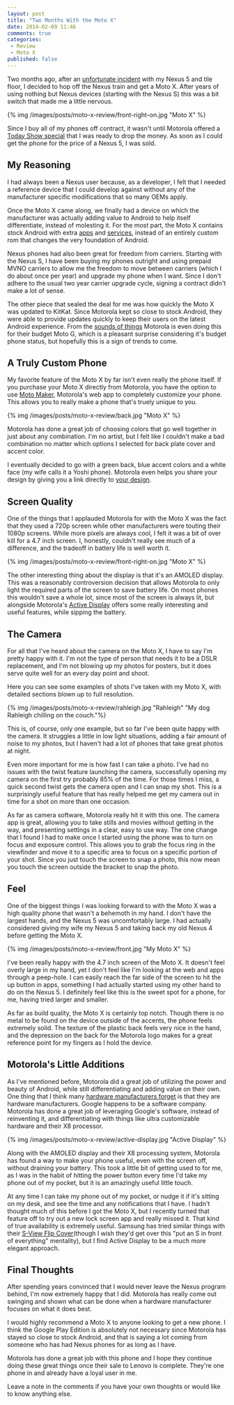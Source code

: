 ```yaml
---
layout: post
title: "Two Months With the Moto X"
date: 2014-02-09 11:46
comments: true
categories: 
 - Review
 - Moto X
published: false
---
```


Two months ago, after an [unfortunate incident](http://www.ebay.com/itm/331089526837?ssPageName=STRK:MESOX:IT&_trksid=p3984.m1561.l2649) with my Nexus 5 and tile floor, I decided to hop off the Nexus train and get a Moto X.  After years of using nothing but Nexus devices (starting with the Nexus S) this was a bit switch that made me a little nervous.

{% img /images/posts/moto-x-review/front-right-on.jpg "Moto X" %}

Since I buy all of my phones off contract, it wasn't until Motorola offered a [Today Show special](http://www.theverge.com/google/2013/12/20/5230680/350-moto-x-is-back-thanks-to-the-today-show) that I was ready to drop the money.  As soon as I could get the phone for the price of a Nexus 5, I was sold.

<!-- more -->

## My Reasoning

I had always been a Nexus user because, as a developer, I felt that I needed a reference device that I could develop against without any of the manufacturer specific modifications that so many OEMs apply. 

Once the Moto X came along, we finally had a device on which the manufacturer was actually adding value to Android to help itself differentiate, instead of molesting it.  For the most part, the Moto X contains stock Android with extra [apps](http://www.motorola.com/us/Moto-X-Features-5---And-There%27s-More/motox-features-5-and-theres-more.html) and [services](http://www.motorola.com/us/Moto-X-Features-Touchless-Control/motox-features-2-touchless.html), instead of an entirely custom rom that changes the very foundation of Android.

Nexus phones had also been great for freedom from carriers.  Starting with the Nexus S, I have been buying my phones outright and using prepaid MVNO carriers to allow me the freedom to move between carriers (which I do about once per year) and upgrade my phone when I want.  Since I don't adhere to the usual two year carrier upgrade cycle, signing a contract didn't make a lot of sense.

The other piece that sealed the deal for me was how quickly the Moto X was updated to KitKat. Since Motorola kept so close to stock Android, they were able to provide updates quickly to keep their users on the latest Android experience.  From the [sounds of things](http://www.androidcentral.com/moto-g-two-months) Motorola is even doing this for their budget Moto G, which is a pleasant surprise considering it's budget phone status, but hopefully this is a sign of trends to come.

## A Truly Custom Phone

My favorite feature of the Moto X by far isn't even really the phone itself.  If you purchase your Moto X directly from Motorola, you have the option to use [Moto Maker](https://www.motorola.com/us/motomaker?pid=FLEXR1#exterior/backplate), Motorola's web app to completely customize your phone.  This allows you to really make a phone that's truely unique to you.

{% img /images/posts/moto-x-review/back.jpg "Moto X" %}

Motorola has done a great job of choosing colors that go well together in just about any combination.  I'm no artist, but I felt like I couldn't make a bad combination no matter which options I selected for back plate cover and accent color.

I eventually decided to go with a green back, blue accent colors and a white face (my wife calls it a Yoshi phone).  Motorola even helps you share your design by giving you a link directly to [your design](https://www.motorola.com/us/motomaker?pid=FLEXR1&rear-color=OP100009&accent-color=OP100024&front-color=color-white&memory=optionMemory-16&wallpaper=82PA00000045&power=OP100034#exterior/backplate).

## Screen Quality

One of the things that I applauded Motorola for with the Moto X was the fact that they used a 720p screen while other manufacturers were touting their 1080p screens.  While more pixels are always cool, I felt it was a bit of over kill for a 4.7 inch screen.  I, honestly, couldn't really see much of a difference, and the tradeoff in battery life is well worth it.

{% img /images/posts/moto-x-review/front-right-on.jpg "Moto X" %}

The other interesting thing about the display is that it's an AMOLED display.  This was a reasonably controversion decision that allows Motorola to only light the required parts of the screen to save battery life.  On most phones this wouldn't save a whole lot, since most of the screen is always lit, but alongside Motorola's [Active Display](http://www.motorola.com/us/Moto-X-Features-Active-Display/motox-features-3-active-display.html) offers some really interesting and useful features, while sipping the battery.

## The Camera

For all that I've heard about the camera on the Moto X, I have to say I'm pretty happy with it.  I'm not the type of person that needs it to be a DSLR replacement, and I'm not blowing up my photos for posters, but it does serve quite well for an every day point and shoot.

Here you can see some examples of shots I've taken with my Moto X, with detailed sections blown up to full resolution.

{% img /images/posts/moto-x-review/rahleigh.jpg "Rahleigh" "My dog Rahleigh chilling on the couch."%}

This is, of course, only one example, but so far I've been quite happy with the camera.  It struggles a little in low light situations, adding a fair amount of noise to my photos, but I haven't had a lot of phones that take great photos at night.

Even more important for me is how fast I can take a photo.  I've had no issues with the twist feature launching the camera, successfully opening my camera on the first try probably 85% of the time.  For those times I miss, a quick second twist gets the camera open and I can snap my shot.  This is a surprisingly useful feature that has really helped me get my camera out in time for a shot on more than one occasion.

As far as camera software, Motorola really hit it with this one.  The camera app is great, allowing you to take stills and movies without getting in the way, and presenting settings in a clear, easy to use way.  The one change that I found I had to make once I started using the phone was to turn on focus and exposure control.  This allows you to grab the focus ring in the viewfinder and move it to a specific area to focus on a specific portion of your shot.  Since you just touch the screen to snap a photo, this now mean you touch the screen outside the bracket to snap the photo.

## Feel

One of the biggest things I was looking forward to with the Moto X was a high quality phone that wasn't a behemoth in my hand.  I don't have the largest hands, and the Nexus 5 was uncomfortably large.  I had actually considered giving my wife my Nexus 5 and taking back my old Nexus 4 before getting the Moto X.

{% img /images/posts/moto-x-review/front.jpg "My Moto X" %}

I've been really happy with the 4.7 inch screen of the Moto X.  It doesn't feel overly large in my hand, yet I don't feel like I'm looking at the web and apps through a peep-hole.  I can easily reach the far side of the screen to hit the up button in apps, something I had actually started using my other hand to do on the Nexus 5.  I definitely feel like this is the sweet spot for a phone, for me, having tried larger and smaller.

As far as build quality, the Moto X is certainly top notch.  Though there is no metal to be found on the device outside of the accents, the phone feels extremely solid.  The texture of the plastic back feels very nice in the hand, and the depression on the back for the Motorola logo makes for a great reference point for my fingers as I hold the device.

## Motorola's Little Additions

As I've mentioned before, Motorola did a great job of utilizing the power and beauty of Android, while still differentiating and adding value on their own.  One thing that I think many [hardware manufacturers forget](http://blogs.wsj.com/korearealtime/2014/01/03/samsungs-new-years-resolution-get-rid-of-old-habits/) is that they are hardware manufacturers.  Google happens to be a software company.  Motorola has done a great job of leveraging Google's software, instead of reinventing it, and differentiating with things like ultra customizable hardware and their X8 processor.

{% img /images/posts/moto-x-review/active-display.jpg "Active Display" %}

Along with the AMOLED display and their X8 processing system, Motorola has found a way to make your phone useful, even with the screen off, without draining your battery.  This took a little bit of getting used to for me, as I was in the habit of hitting the power button every time I'd take my phone out of my pocket, but it is an amazingly useful little touch.  

At any time I can take my phone out of my pocket, or nudge it if it's sitting on my desk, and see the time and any notifications that I have.  I hadn't thought much of this before I got the Moto X, but I recently turned that feature off to try out a new lock screen app and really missed it.  That kind of true availability is extremely useful.  Samsung has tried similar things with their [S-View Flip Cover](http://www.samsung.com/us/mobile/cell-phones-accessories/EF-CI950BBESTA)(though I wish they'd get over this "put an S in front of everything" mentality), but I find Active Display to be a much more elegant approach.

## Final Thoughts

After spending years convinced that I would never leave the Nexus program behind, I'm now extremely happy that I did.  Motorola has really come out swinging and shown what can be done when a hardware manufacturer focuses on what it does best.

I would highly recommend a Moto X to anyone looking to get a new phone.  I think the Google Play Edition is absolutely not necessary since Motorola has stayed so close to stock Android, and that is saying a lot coming from someone who has had Nexus phones for as long as I have.

Motorola has done a great job with this phone and I hope they continue doing these great things once their sale to Lenovo is complete.  They're one phone in and already have a loyal user in me.

Leave a note in the comments if you have your own thoughts or would like to know anything else.